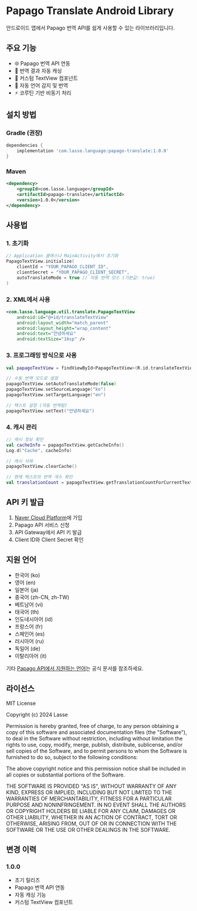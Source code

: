 # Papago Translate Android Library

안드로이드 앱에서 Papago 번역 API를 쉽게 사용할 수 있는 라이브러리입니다.

## 주요 기능

- 🌐 Papago 번역 API 연동
- 💾 번역 결과 자동 캐싱
- 🎯 커스텀 TextView 컴포넌트
- 🔄 자동 언어 감지 및 번역
- ⚡ 코루틴 기반 비동기 처리

## 설치 방법

### Gradle (권장)

```gradle
dependencies {
    implementation 'com.lasse.language:papago-translate:1.0.0'
}
```

### Maven

```xml
<dependency>
    <groupId>com.lasse.language</groupId>
    <artifactId>papago-translate</artifactId>
    <version>1.0.0</version>
</dependency>
```

## 사용법

### 1. 초기화

```kotlin
// Application 클래스나 MainActivity에서 초기화
PapagoTextView.initialize(
    clientId = "YOUR_PAPAGO_CLIENT_ID",
    clientSecret = "YOUR_PAPAGO_CLIENT_SECRET",
    autoTranslateMode = true // 자동 번역 모드 (기본값: true)
)
```

### 2. XML에서 사용

```xml
<com.lasse.language.util.translate.PapagoTextView
    android:id="@+id/translateTextView"
    android:layout_width="match_parent"
    android:layout_height="wrap_content"
    android:text="안녕하세요"
    android:textSize="16sp" />
```

### 3. 프로그래밍 방식으로 사용

```kotlin
val papagoTextView = findViewById<PapagoTextView>(R.id.translateTextView)

// 수동 번역 모드로 설정
papagoTextView.setAutoTranslateMode(false)
papagoTextView.setSourceLanguage("ko")
papagoTextView.setTargetLanguage("en")

// 텍스트 설정 (자동 번역됨)
papagoTextView.setText("안녕하세요")
```

### 4. 캐시 관리

```kotlin
// 캐시 정보 확인
val cacheInfo = papagoTextView.getCacheInfo()
Log.d("Cache", cacheInfo)

// 캐시 삭제
papagoTextView.clearCache()

// 현재 텍스트의 번역 개수 확인
val translationCount = papagoTextView.getTranslationCountForCurrentText()
```

## API 키 발급

1. [Naver Cloud Platform](https://www.ncloud.com/)에 가입
2. Papago API 서비스 신청
3. API Gateway에서 API 키 발급
4. Client ID와 Client Secret 확인

## 지원 언어

- 한국어 (ko)
- 영어 (en)
- 일본어 (ja)
- 중국어 (zh-CN, zh-TW)
- 베트남어 (vi)
- 태국어 (th)
- 인도네시아어 (id)
- 프랑스어 (fr)
- 스페인어 (es)
- 러시아어 (ru)
- 독일어 (de)
- 이탈리아어 (it)

기타 [Papago API에서 지원하는 언어](https://api.ncloud-docs.com/docs/ai-naver-papagonmt-translation)는 공식 문서를 참조하세요.

## 라이선스

MIT License

Copyright (c) 2024 Lasse

Permission is hereby granted, free of charge, to any person obtaining a copy
of this software and associated documentation files (the "Software"), to deal
in the Software without restriction, including without limitation the rights
to use, copy, modify, merge, publish, distribute, sublicense, and/or sell
copies of the Software, and to permit persons to whom the Software is
furnished to do so, subject to the following conditions:

The above copyright notice and this permission notice shall be included in all
copies or substantial portions of the Software.

THE SOFTWARE IS PROVIDED "AS IS", WITHOUT WARRANTY OF ANY KIND, EXPRESS OR
IMPLIED, INCLUDING BUT NOT LIMITED TO THE WARRANTIES OF MERCHANTABILITY,
FITNESS FOR A PARTICULAR PURPOSE AND NONINFRINGEMENT. IN NO EVENT SHALL THE
AUTHORS OR COPYRIGHT HOLDERS BE LIABLE FOR ANY CLAIM, DAMAGES OR OTHER
LIABILITY, WHETHER IN AN ACTION OF CONTRACT, TORT OR OTHERWISE, ARISING FROM,
OUT OF OR IN CONNECTION WITH THE SOFTWARE OR THE USE OR OTHER DEALINGS IN THE
SOFTWARE.

## 변경 이력

### 1.0.0
- 초기 릴리즈
- Papago 번역 API 연동
- 자동 캐싱 기능
- 커스텀 TextView 컴포넌트 
